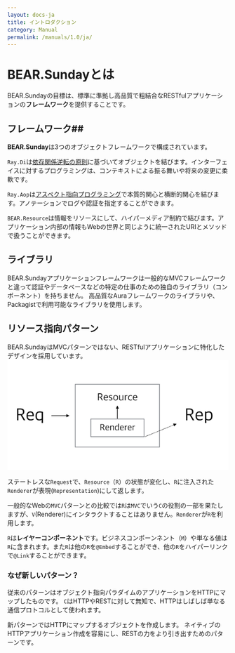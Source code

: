 ```yaml
---
layout: docs-ja
title: イントロダクション
category: Manual
permalink: /manuals/1.0/ja/
---
```


# BEAR.Sundayとは #

BEAR.Sundayの目標は、標準に準拠し高品質で粗結合なRESTfulアプリケーションの**フレームワーク**を提供することです。

## フレームワーク##

**BEAR.Sunday**は3つのオブジェクトフレームワークで構成されています。

`Ray.Di`は[依存関係逆転の原則](http://en.wikipedia.org/wiki/Dependency_inversion_principle)に基づいてオブジェクトを結びます。インターフェイスに対するプログラミングは、コンテキストによる振る舞いや将来の変更に柔軟です。

`Ray.Aop`は[アスペクト指向プログラミング](http://en.wikipedia.org/wiki/Aspect-oriented_programming)で本質的関心と横断的関心を結びます。アノテーションでログや認証を指定することができます。

`BEAR.Resource`は情報をリソースにして、ハイパーメディア制約で結びます。アプリケーション内部の情報もWebの世界と同じように統一されたURIとメソッドで扱うことができます。

## ライブラリ ##

BEAR.Sundayアプリケーションフレームワークは一般的なMVCフレームワークと違って認証やデータベースなどの特定の仕事のための独自のライブラリ（コンポーネント）を持ちません。
高品質なAuraフレームワークのライブラリや、Packagistで利用可能なライブラリを使用します。

## リソース指向パターン

BEAR.SundayはMVCパターンではない、RESTfulアプリケーションに特化したデザインを採用しています。
![4R](/images/screen/4r.png)

ステートレスな`Request`で、`Resource`（`R`）の状態が変化し、`R`に注入された`Renderer`が表現(`Representation`)にして返します。

一般的なWebの`MVC`パターンとの比較では`R`は`MVC`でいう`C`の役割の一部を果たしますが、`V`(Renderer)にインタラクトすることはありません。`Renderer`が`R`を利用します。

`R`は**レイヤーコンポーネント**です。ビジネスコンポーンネント（`M`）や単なる値は`R`に含まれます。また`R`は他の`R`を`@Embed`することができ、他の`R`をハイパーリンクで`@Link`することができます。


### なぜ新しいパターン？


従来のパターンはオブジェクト指向パラダイムのアプリケーションをHTTPにマップしたものです。
`C`はHTTPやRESTに対して無知で、HTTPはしばしば単なる通信プロトコルとして使われます。

新パターンではHTTPにマップするオブジェクトを作成します。
ネイティブのHTTPアプリケーション作成を容易にし、RESTの力をより引き出すためのパターンです。

